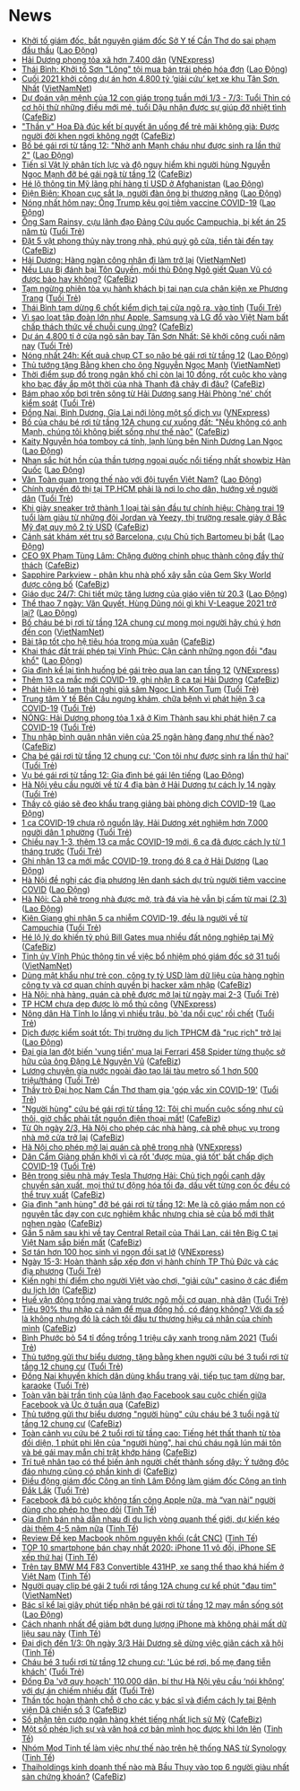 # News

- [Khởi tố giám đốc, bắt nguyên giám đốc Sở Y tế Cần Thơ do sai phạm đấu thầu](https://laodong.vn/phap-luat/khoi-to-giam-doc-bat-nguyen-giam-doc-so-y-te-can-tho-do-sai-pham-dau-thau-884801.ldo) ([Lao Động](https://laodong.vn))
- [Hải Dương phong tỏa xã hơn 7.400 dân](https://vnexpress.net/hai-duong-phong-toa-xa-hon-7-400-dan-4241996.html) ([VNExpress](https://vnexpress.net))
- [Thái Bình: Khởi tố Sơn &quot;Lông&quot; tội mua bán trái phép hóa đơn](https://laodong.vn/phap-luat/thai-binh-khoi-to-son-long-toi-mua-ban-trai-phep-hoa-don-884785.ldo) ([Lao Động](https://laodong.vn))
- [Cuối 2021 khởi công dự án hơn 4.800 tỷ ‘giải cứu’ kẹt xe khu Tân Sơn  Nhất](http://vietnamnet.vn/vn/thoi-su/an-toan-giao-thong/cuoi-2021-khoi-cong-du-an-hon-4-800-ty-giai-cuu-ket-xe-khu-tan-son-nhat-716426.html) ([VietNamNet](https://vietnamnet.vn))
- [Dự đoán vận mệnh của 12 con giáp trong tuần mới 1/3 - 7/3: Tuổi Thìn có cơ hội thử những điều mới mẻ, tuổi Dậu nhận được sự giúp đỡ nhiệt tình](https://cafebiz.vn/du-doan-van-menh-cua-12-con-giap-trong-tuan-moi-1-3-7-3-tuoi-thin-co-co-hoi-thu-nhung-dieu-moi-me-tuoi-dau-nhan-duoc-su-giup-do-nhiet-tinh-20210301172912458.chn) ([CafeBiz](https://cafebiz.vn))
- ["Thần y" Hoa Đà đúc kết bí quyết ăn uống để trẻ mãi không già: Được người đời khen ngợi không ngớt](https://cafebiz.vn/than-y-hoa-da-duc-ket-bi-quyet-an-uong-de-tre-mai-khong-gia-duoc-nguoi-doi-khen-ngoi-khong-ngot-20210301172524654.chn) ([CafeBiz](https://cafebiz.vn))
- [Bố bé gái rơi từ tầng 12: &quot;Nhờ anh Mạnh cháu như được sinh ra lần thứ 2&quot;](https://laodong.vn/video/bo-be-gai-roi-tu-tang-12-nho-anh-manh-chau-nhu-duoc-sinh-ra-lan-thu-2-884780.ldo) ([Lao Động](https://laodong.vn))
- [Tiến sĩ Vật lý phân tích lực và độ nguy hiểm khi người hùng Nguyễn Ngọc Mạnh đỡ bé gái ngã từ tầng 12](https://cafebiz.vn/tien-si-vat-ly-phan-tich-luc-va-do-nguy-hiem-khi-nguoi-hung-nguyen-ngoc-manh-do-be-gai-nga-tu-tang-12-20210301211842919.chn) ([CafeBiz](https://cafebiz.vn))
- [Hé lộ thông tin Mỹ lãng phí hàng tỉ USD ở Afghanistan](https://laodong.vn/the-gioi/he-lo-thong-tin-my-lang-phi-hang-ti-usd-o-afghanistan-884784.ldo) ([Lao Động](https://laodong.vn))
- [Điện Biên: Khoan cục sắt lạ, người đàn ông bị thương nặng](https://laodong.vn/xa-hoi/dien-bien-khoan-cuc-sat-la-nguoi-dan-ong-bi-thuong-nang-884787.ldo) ([Lao Động](https://laodong.vn))
- [Nóng nhất hôm nay: Ông Trump kêu gọi tiêm vaccine COVID-19](https://laodong.vn/video-the-gioi/nong-nhat-hom-nay-ong-trump-keu-goi-tiem-vaccine-covid-19-884759.ldo) ([Lao Động](https://laodong.vn))
- [Ông Sam Rainsy, cựu lãnh đạo Đảng Cứu quốc Campuchia, bị kết án 25 năm tù](https://tuoitre.vn/ong-sam-rainsy-cuu-lanh-dao-dang-cuu-quoc-campuchia-bi-ket-an-25-nam-tu-20210301203430215.htm) ([Tuổi Trẻ](https://tuoitre.vn))
- [Đặt 5 vật phong thủy này trong nhà, phú quý gõ cửa, tiền tài đến tay](https://cafebiz.vn/dat-5-vat-phong-thuy-nay-trong-nha-phu-quy-go-cua-tien-tai-den-tay-20210301172228212.chn) ([CafeBiz](https://cafebiz.vn))
- [Hải Dương: Hàng ngàn công nhân đi làm trở lại](http://vietnamnet.vn/vn/thoi-su/hai-duong-hang-ngan-cong-nhan-di-lam-tro-lai-716414.html) ([VietNamNet](https://vietnamnet.vn))
- [Nếu Lưu Bị đánh bại Tôn Quyền, mối thù Đông Ngô giết Quan Vũ có được báo hay không?](https://cafebiz.vn/neu-luu-bi-danh-bai-ton-quyen-moi-thu-dong-ngo-giet-quan-vu-co-duoc-bao-hay-khong-20210301172043147.chn) ([CafeBiz](https://cafebiz.vn))
- [Tạm ngừng phiên tòa vụ hành khách bị tai nạn cưa chân kiện xe Phương Trang](https://tuoitre.vn/tam-ngung-phien-toa-vu-hanh-khach-bi-tai-nan-cua-chan-kien-xe-phuong-trang-20210301192818054.htm) ([Tuổi Trẻ](https://tuoitre.vn))
- [Thái Bình tạm dừng 6 chốt kiểm dịch tại cửa ngõ ra, vào tỉnh](https://tuoitre.vn/thai-binh-tam-dung-6-chot-kiem-dich-tai-cua-ngo-ra-vao-tinh-20210301193122587.htm) ([Tuổi Trẻ](https://tuoitre.vn))
- [Vì sao loạt tập đoàn lớn như Apple, Samsung và LG đổ vào Việt Nam bất chấp thách thức về chuỗi cung ứng?](https://cafebiz.vn/vi-sao-loat-tap-doan-lon-nhu-apple-samsung-va-lg-do-vao-viet-nam-bat-chap-thach-thuc-ve-chuoi-cung-ung-20210301203311622.chn) ([CafeBiz](https://cafebiz.vn))
- [Dự án 4.800 tỉ ở cửa ngõ sân bay Tân Sơn Nhất: Sẽ khởi công cuối năm nay](https://tuoitre.vn/du-an-4-800-ti-o-cua-ngo-san-bay-tan-son-nhat-se-khoi-cong-cuoi-nam-nay-20210301191507569.htm) ([Tuổi Trẻ](https://tuoitre.vn))
- [Nóng nhất 24h: Kết quả chụp CT sọ não bé gái rơi từ tầng 12](https://laodong.vn/video-thoi-su/nong-nhat-24h-ket-qua-chup-ct-so-nao-be-gai-roi-tu-tang-12-884748.ldo) ([Lao Động](https://laodong.vn))
- [Thủ tướng tặng Bằng khen cho ông Nguyễn Ngọc Mạnh](http://vietnamnet.vn/vn/thoi-su/thu-tuong-tang-bang-khen-cho-ong-nguyen-ngoc-manh-716418.html) ([VietNamNet](https://vietnamnet.vn))
- [Thời điểm sụp đổ trong ngân khố chỉ còn lại 10 đồng, rốt cuộc kho vàng kho bạc đầy ắp một thời của nhà Thanh đã chảy đi đâu?](https://cafebiz.vn/thoi-diem-sup-do-trong-ngan-kho-chi-con-lai-10-dong-rot-cuoc-kho-vang-kho-bac-day-ap-mot-thoi-cua-nha-thanh-da-chay-di-dau-2021030117175274.chn) ([CafeBiz](https://cafebiz.vn))
- [Bám phao xốp bơi trên sông từ Hải Dương sang Hải Phòng 'né' chốt kiểm soát](https://tuoitre.vn/bam-phao-xop-boi-tren-song-tu-hai-duong-sang-hai-phong-ne-chot-kiem-soat-20210301190451148.htm) ([Tuổi Trẻ](https://tuoitre.vn))
- [Đồng Nai, Bình Dương, Gia Lai nới lỏng một số dịch vụ](https://vnexpress.net/dong-nai-binh-duong-gia-lai-noi-long-mot-so-dich-vu-4241973.html) ([VNExpress](https://vnexpress.net))
- [Bố của cháu bé rơi từ tầng 12A chung cư xuống đất: "Nếu không có anh Mạnh, chúng tôi không biết sống như thế nào"](https://cafebiz.vn/bo-cua-chau-be-roi-tu-tang-12a-chung-cu-xuong-dat-neu-khong-co-anh-manh-chung-toi-khong-biet-song-nhu-the-nao-20210301195612358.chn) ([CafeBiz](https://cafebiz.vn))
- [Kaity Nguyễn hóa tomboy cá tính, lạnh lùng bên Ninh Dương Lan Ngọc](https://laodong.vn/photo/kaity-nguyen-hoa-tomboy-ca-tinh-lanh-lung-ben-ninh-duong-lan-ngoc-884533.ldo) ([Lao Động](https://laodong.vn))
- [Nhan sắc hút hồn của thần tượng ngoại quốc nổi tiếng nhất showbiz Hàn Quốc](https://laodong.vn/photo/nhan-sac-hut-hon-cua-than-tuong-ngoai-quoc-noi-tieng-nhat-showbiz-han-quoc-884555.ldo) ([Lao Động](https://laodong.vn))
- [Văn Toàn quan trọng thế nào với đội tuyển Việt Nam?](https://laodong.vn/video/van-toan-quan-trong-the-nao-voi-doi-tuyen-viet-nam-884638.ldo) ([Lao Động](https://laodong.vn))
- [Chính quyền đô thị tại TP.HCM phải là nơi lo cho dân, hướng về người dân](https://tuoitre.vn/chinh-quyen-do-thi-tai-tp-hcm-phai-la-noi-lo-cho-dan-huong-ve-nguoi-dan-20210301183331998.htm) ([Tuổi Trẻ](https://tuoitre.vn))
- [Khi giày sneaker trở thành 1 loại tài sản đầu tư chính hiệu: Chàng trai 19 tuổi làm giàu từ những đôi Jordan và Yeezy, thị trường resale giày ở Bắc Mỹ đạt quy mô 2 tỷ USD](https://cafebiz.vn/khi-giay-sneaker-tro-thanh-1-loai-tai-san-dau-tu-chinh-hieu-chang-trai-19-tuoi-lam-giau-tu-nhung-doi-jordan-va-yeezy-thi-truong-resale-giay-o-bac-my-dat-quy-mo-2-ty-usd-20210301192539409.chn) ([CafeBiz](https://cafebiz.vn))
- [Cảnh sát khám xét trụ sở Barcelona, cựu Chủ tịch Bartomeu bị bắt](https://laodong.vn/bong-da-quoc-te/canh-sat-kham-xet-tru-so-barcelona-cuu-chu-tich-bartomeu-bi-bat-884772.ldo) ([Lao Động](https://laodong.vn))
- [CEO 9X Phạm Tùng Lâm: Chặng đường chinh phục thành công đầy thử thách](https://cafebiz.vn/ceo-9x-pham-tung-lam-chang-duong-chinh-phuc-thanh-cong-day-thu-thach-20210301175624657.chn) ([CafeBiz](https://cafebiz.vn))
- [Sapphire Parkview - phân khu nhà phố xây sẵn của Gem Sky World được công bố](https://cafebiz.vn/sapphire-parkview-phan-khu-nha-pho-xay-san-cua-gem-sky-world-duoc-cong-bo-20210301164918301.chn) ([CafeBiz](https://cafebiz.vn))
- [Giáo dục 24/7: Chi tiết mức tăng lương của giáo viên từ 20.3](https://laodong.vn/video/giao-duc-247-chi-tiet-muc-tang-luong-cua-giao-vien-tu-203-884656.ldo) ([Lao Động](https://laodong.vn))
- [Thể thao 7 ngày: Văn Quyết, Hùng Dũng nói gì khi V-League 2021 trở lại?](https://laodong.vn/video/the-thao-7-ngay-van-quyet-hung-dung-noi-gi-khi-v-league-2021-tro-lai-884713.ldo) ([Lao Động](https://laodong.vn))
- [Bố cháu bé bị rơi từ tầng 12A chung cư mong mọi người hãy chú ý hơn đến con](http://vietnamnet.vn/vn/thoi-su/bo-chau-be-bi-roi-tu-tang-12a-chung-cu-mong-moi-nguoi-hay-chu-y-hon-den-con-716413.html) ([VietNamNet](https://vietnamnet.vn))
- [Bài tập tốt cho hệ tiêu hóa trong mùa xuân](https://cafebiz.vn/bai-tap-tot-cho-he-tieu-hoa-trong-mua-xuan-20210301172704701.chn) ([CafeBiz](https://cafebiz.vn))
- [Khai thác đất trái phép tại Vĩnh Phúc: Cận cảnh những ngọn đồi &quot;đau khổ&quot;](https://laodong.vn/bat-dong-san/khai-thac-dat-trai-phep-tai-vinh-phuc-can-canh-nhung-ngon-doi-dau-kho-884482.ldo) ([Lao Động](https://laodong.vn))
- [Gia đình kể lại tình huống bé gái trèo qua lan can tầng 12](https://vnexpress.net/gia-dinh-ke-lai-tinh-huong-be-gai-treo-qua-lan-can-tang-12-4241965.html) ([VNExpress](https://vnexpress.net))
- [Thêm 13 ca mắc mới COVID-19, ghi nhận 8 ca tại Hải Dương](https://cafebiz.vn/them-13-ca-mac-moi-covid-19-ghi-nhan-8-ca-tai-hai-duong-20210301191831955.chn) ([CafeBiz](https://cafebiz.vn))
- [Phát hiện lô tam thất nghi giả sâm Ngọc Linh Kon Tum](https://tuoitre.vn/phat-hien-lo-tam-that-nghi-gia-sam-ngoc-linh-kon-tum-20210301164748296.htm) ([Tuổi Trẻ](https://tuoitre.vn))
- [Trung tâm Y tế Bến Cầu ngưng khám, chữa bệnh vì phát hiện 3 ca COVID-19](https://tuoitre.vn/trung-tam-y-te-ben-cau-ngung-kham-chua-benh-vi-phat-hien-3-ca-covid-19-20210301180901553.htm) ([Tuổi Trẻ](https://tuoitre.vn))
- [NÓNG: Hải Dương phong tỏa 1 xã ở Kim Thành sau khi phát hiện 7 ca COVID-19](https://tuoitre.vn/nong-hai-duong-phong-toa-1-xa-o-kim-thanh-sau-khi-phat-hien-7-ca-covid-19-20210301172716604.htm) ([Tuổi Trẻ](https://tuoitre.vn))
- [Thu nhập bình quân nhân viên của 25 ngân hàng đang như thế nào?](https://cafebiz.vn/thu-nhap-binh-quan-nhan-vien-cua-25-ngan-hang-dang-nhu-the-nao-20210301183213462.chn) ([CafeBiz](https://cafebiz.vn))
- [Cha bé gái rơi từ tầng 12 chung cư: 'Con tôi như được sinh ra lần thứ hai'](https://tuoitre.vn/cha-be-gai-roi-tu-tang-12-chung-cu-con-toi-nhu-duoc-sinh-ra-lan-thu-hai-20210301180548393.htm) ([Tuổi Trẻ](https://tuoitre.vn))
- [Vụ bé gái rơi từ tầng 12: Gia đình bé gái lên tiếng](https://laodong.vn/xa-hoi/vu-be-gai-roi-tu-tang-12-gia-dinh-be-gai-len-tieng-884703.ldo) ([Lao Động](https://laodong.vn))
- [Hà Nội yêu cầu người về từ 4 địa bàn ở Hải Dương tự cách ly 14 ngày](https://tuoitre.vn/ha-noi-yeu-cau-nguoi-ve-tu-4-dia-ban-o-hai-duong-tu-cach-ly-14-ngay-20210301173812507.htm) ([Tuổi Trẻ](https://tuoitre.vn))
- [Thầy cô giáo sẽ đeo khẩu trang giảng bài phòng dịch COVID-19](https://laodong.vn/video/thay-co-giao-se-deo-khau-trang-giang-bai-phong-dich-covid-19-884700.ldo) ([Lao Động](https://laodong.vn))
- [1 ca COVID-19 chưa rõ nguồn lây, Hải Dương xét nghiệm hơn 7.000 người dân 1 phường](https://tuoitre.vn/1-ca-covid-19-chua-ro-nguon-lay-hai-duong-xet-nghiem-hon-7-000-nguoi-dan-1-phuong-20210301180659436.htm) ([Tuổi Trẻ](https://tuoitre.vn))
- [Chiều nay 1-3, thêm 13 ca mắc COVID-19 mới, 6 ca đã được cách ly từ 1 tháng trước](https://tuoitre.vn/chieu-nay-1-3-them-13-ca-mac-covid-19-moi-6-ca-da-duoc-cach-ly-tu-1-thang-truoc-20210301180845797.htm) ([Tuổi Trẻ](https://tuoitre.vn))
- [Ghi nhận 13 ca mới mắc COVID-19, trong đó 8 ca ở Hải Dương](https://laodong.vn/y-te/ghi-nhan-13-ca-moi-mac-covid-19-trong-do-8-ca-o-hai-duong-884394.ldo) ([Lao Động](https://laodong.vn))
- [Hà Nội đề nghị các địa phương lên danh sách dự trù người tiêm vaccine COVID](https://laodong.vn/xa-hoi/ha-noi-de-nghi-cac-dia-phuong-len-danh-sach-du-tru-nguoi-tiem-vaccine-covid-884619.ldo) ([Lao Động](https://laodong.vn))
- [Hà Nội: Cà phê trong nhà được mở, trà đá vỉa hè vẫn bị cấm từ mai (2.3)](https://laodong.vn/xa-hoi/ha-noi-ca-phe-trong-nha-duoc-mo-tra-da-via-he-van-bi-cam-tu-mai-23-884620.ldo) ([Lao Động](https://laodong.vn))
- [Kiên Giang ghi nhận 5 ca nhiễm COVID-19, đều là người về từ Campuchia](https://tuoitre.vn/kien-giang-ghi-nhan-5-ca-nhiem-covid-19-deu-la-nguoi-ve-tu-campuchia-20210301174816136.htm) ([Tuổi Trẻ](https://tuoitre.vn))
- [Hé lộ lý do khiến tỷ phú Bill Gates mua nhiều đất nông nghiệp tại Mỹ](https://cafebiz.vn/he-lo-ly-do-khien-ty-phu-bill-gates-mua-nhieu-dat-nong-nghiep-tai-my-20210301163723715.chn) ([CafeBiz](https://cafebiz.vn))
- [Tỉnh ủy Vĩnh Phúc thông tin về việc bổ nhiệm phó giám đốc sở 31 tuổi](http://vietnamnet.vn/vn/thoi-su/tinh-uy-vinh-phuc-thong-tin-ve-viec-bo-nhiem-pho-giam-doc-so-31-tuoi-716381.html) ([VietNamNet](https://vietnamnet.vn))
- [Dùng mật khẩu như trẻ con, công ty tỷ USD làm dữ liệu của hàng nghìn công ty và cơ quan chính quyền bị hacker xâm nhập](https://cafebiz.vn/dung-mat-khau-nhu-tre-con-cong-ty-ty-usd-lam-du-lieu-cua-hang-nghin-cong-ty-va-co-quan-chinh-quyen-bi-hacker-xam-nhap-20210301164333237.chn) ([CafeBiz](https://cafebiz.vn))
- [Hà Nội: nhà hàng, quán cà phê được mở lại từ ngày mai 2-3](https://tuoitre.vn/ha-noi-nha-hang-quan-ca-phe-duoc-mo-lai-tu-ngay-mai-2-3-20210301170042904.htm) ([Tuổi Trẻ](https://tuoitre.vn))
- [TP HCM chưa dẹp được lò mổ thủ công](https://vnexpress.net/tp-hcm-chua-dep-duoc-lo-mo-thu-cong-4241915.html) ([VNExpress](https://vnexpress.net))
- [Nông dân Hà Tĩnh lo lắng vì nhiều trâu, bò 'da nổi cục' rồi chết](https://tuoitre.vn/nong-dan-ha-tinh-lo-lang-vi-nhieu-trau-bo-da-noi-cuc-roi-chet-20210301162645255.htm) ([Tuổi Trẻ](https://tuoitre.vn))
- [Dịch được kiểm soát tốt: Thị trường du lịch TPHCM đã &quot;rục rịch&quot; trở lại](https://laodong.vn/kinh-te/dich-duoc-kiem-soat-tot-thi-truong-du-lich-tphcm-da-ruc-rich-tro-lai-884608.ldo) ([Lao Động](https://laodong.vn))
- [Đại gia lan đột biến 'vung tiền' mua lại Ferrari 458 Spider từng thuộc sở hữu của ông Đặng Lê Nguyên Vũ](https://cafebiz.vn/dai-gia-lan-dot-bien-vung-tien-mua-lai-ferrari-458-spider-tung-thuoc-so-huu-cua-ong-dang-le-nguyen-vu-20210301164612546.chn) ([CafeBiz](https://cafebiz.vn))
- [Lương chuyên gia nước ngoài đào tạo lái tàu metro số 1 hơn 500 triệu/tháng](https://tuoitre.vn/luong-chuyen-gia-nuoc-ngoai-dao-tao-lai-tau-metro-so-1-hon-500-trieu-thang-20210301163022719.htm) ([Tuổi Trẻ](https://tuoitre.vn))
- [Thầy trò Đại học Nam Cần Thơ tham gia 'góp vắc xin COVID-19'](https://tuoitre.vn/thay-tro-dai-hoc-nam-can-tho-tham-gia-gop-vac-xin-covid-19-20210301161005099.htm) ([Tuổi Trẻ](https://tuoitre.vn))
- ["Người hùng" cứu bé gái rơi từ tầng 12: Tôi chỉ muốn cuộc sống như cũ thôi, giờ chắc phải tắt nguồn điện thoại mất!](https://cafebiz.vn/nguoi-hung-cuu-be-gai-roi-tu-tang-12-toi-chi-muon-cuoc-song-nhu-cu-thoi-gio-chac-phai-tat-nguon-dien-thoai-mat-20210301170204777.chn) ([CafeBiz](https://cafebiz.vn))
- [Từ 0h ngày 2/3, Hà Nội cho phép các nhà hàng, cà phê phục vụ trong nhà mở cửa trở lại](https://cafebiz.vn/tu-0h-ngay-2-3-ha-noi-cho-phep-cac-nha-hang-ca-phe-phuc-vu-trong-nha-mo-cua-tro-lai-20210301171056278.chn) ([CafeBiz](https://cafebiz.vn))
- [Hà Nội cho phép mở lại quán cà phê trong nhà](https://vnexpress.net/ha-noi-cho-phep-mo-lai-quan-ca-phe-trong-nha-4240702.html) ([VNExpress](https://vnexpress.net))
- [Dân Cẩm Giàng phấn khởi vì cà rốt 'được mùa, giá tốt' bất chấp dịch COVID-19](https://tuoitre.vn/dan-cam-giang-phan-khoi-vi-ca-rot-duoc-mua-gia-tot-bat-chap-dich-covid-19-20210301160005746.htm) ([Tuổi Trẻ](https://tuoitre.vn))
- [Bên trong siêu nhà máy Tesla Thượng Hải: Chủ tịch ngồi cạnh dây chuyền sản xuất, mọi thứ tự động hóa tối đa, dấu vết từng con ốc đều có thể truy xuất](https://cafebiz.vn/ben-trong-sieu-nha-may-tesla-thuong-hai-chu-tich-ngoi-canh-day-chuyen-san-xuat-moi-thu-tu-dong-hoa-toi-da-dau-vet-tung-con-oc-deu-co-the-truy-xuat-20210301164145214.chn) ([CafeBiz](https://cafebiz.vn))
- [Gia đình "anh hùng" đỡ bé gái rơi từ tầng 12: Mẹ là cô giáo mầm non có nguyên tắc dạy con cực nghiêm khắc nhưng chia sẻ của bố mới thật nghẹn ngào](https://cafebiz.vn/gia-dinh-anh-hung-do-be-gai-roi-tu-tang-12-me-la-co-giao-mam-non-co-nguyen-tac-day-con-cuc-nghiem-khac-nhung-chia-se-cua-bo-moi-that-nghen-ngao-20210301165429935.chn) ([CafeBiz](https://cafebiz.vn))
- [Gần 5 năm sau khi về tay Central Retail của Thái Lan, cái tên Big C tại Việt Nam sắp biến mất](https://cafebiz.vn/gan-5-nam-sau-khi-ve-tay-central-retail-cua-thai-lan-cai-ten-big-c-tai-viet-nam-sap-bien-mat-2021030116393196.chn) ([CafeBiz](https://cafebiz.vn))
- [Sơ tán hơn 100 học sinh vì ngọn đồi sạt lở](https://vnexpress.net/so-tan-hon-100-hoc-sinh-vi-ngon-doi-sat-lo-4241856.html) ([VNExpress](https://vnexpress.net))
- [Ngày 15-3: Hoàn thành sắp xếp đơn vị hành chính TP Thủ Đức và các địa phương](https://tuoitre.vn/ngay-15-3-hoan-thanh-sap-xep-don-vi-hanh-chinh-tp-thu-duc-va-cac-dia-phuong-20210301160521256.htm) ([Tuổi Trẻ](https://tuoitre.vn))
- [Kiến nghị thí điểm cho người Việt vào chơi, "giải cứu" casino ở các điểm du lịch lớn](https://cafebiz.vn/kien-nghi-thi-diem-cho-nguoi-viet-vao-choi-giai-cuu-casino-o-cac-diem-du-lich-lon-20210301163029643.chn) ([CafeBiz](https://cafebiz.vn))
- [Huế vận động trồng mai vàng trước ngõ mỗi cơ quan, nhà dân](https://tuoitre.vn/hue-van-dong-trong-mai-vang-truoc-ngo-moi-co-quan-nha-dan-2021030116091716.htm) ([Tuổi Trẻ](https://tuoitre.vn))
- [Tiêu 90% thu nhập cả năm để mua đồng hồ, có đáng không? Với đa số là không nhưng đó là cách tôi đầu tư thương hiệu cá nhân của chính mình](https://cafebiz.vn/tieu-90-thu-nhap-ca-nam-de-mua-dong-ho-co-dang-khong-voi-da-so-la-khong-nhung-do-la-cach-toi-dau-tu-thuong-hieu-ca-nhan-cua-chinh-minh-20210301160843231.chn) ([CafeBiz](https://cafebiz.vn))
- [Bình Phước bỏ 54 tỉ đồng trồng 1 triệu cây xanh trong năm 2021](https://tuoitre.vn/binh-phuoc-bo-54-ti-dong-trong-1-trieu-cay-xanh-trong-nam-2021-20210301154203241.htm) ([Tuổi Trẻ](https://tuoitre.vn))
- [Thủ tướng gửi thư biểu dương, tặng bằng khen người cứu bé 3 tuổi rơi từ tầng 12 chung cư](https://tuoitre.vn/thu-tuong-gui-thu-bieu-duong-tang-bang-khen-nguoi-cuu-be-3-tuoi-roi-tu-tang-12-chung-cu-20210301154830047.htm) ([Tuổi Trẻ](https://tuoitre.vn))
- [Đồng Nai khuyến khích dân dùng khẩu trang vải, tiếp tục tạm dừng bar, karaoke](https://tuoitre.vn/dong-nai-khuyen-khich-dan-dung-khau-trang-vai-tiep-tuc-tam-dung-bar-karaoke-20210301154443377.htm) ([Tuổi Trẻ](https://tuoitre.vn))
- [Toàn văn bài trần tình của lãnh đạo Facebook sau cuộc chiến giữa Facebook và Úc ở tuần qua](https://cafebiz.vn/toan-van-bai-tran-tinh-cua-lanh-dao-facebook-sau-cuoc-chien-giua-facebook-va-uc-o-tuan-qua-20210301152252216.chn) ([CafeBiz](https://cafebiz.vn))
- [Thủ tướng gửi thư biểu dương "người hùng" cứu cháu bé 3 tuổi ngã từ tầng 12 chung cư](https://cafebiz.vn/thu-tuong-gui-thu-bieu-duong-nguoi-hung-cuu-chau-be-3-tuoi-nga-tu-tang-12-chung-cu-20210301160929054.chn) ([CafeBiz](https://cafebiz.vn))
- [Toàn cảnh vụ cứu bé 2 tuổi rơi từ tầng cao: Tiếng hét thất thanh từ tòa đối diện, 1 phút phi lên của "người hùng", hai chú cháu ngã lún mái tôn và bé gái may mắn chỉ trật khớp háng](https://cafebiz.vn/toan-canh-vu-cuu-be-2-tuoi-roi-tu-tang-cao-tieng-het-that-thanh-tu-toa-doi-dien-1-phut-phi-len-cua-nguoi-hung-hai-chu-chau-nga-lun-mai-ton-va-be-gai-may-man-chi-trat-khop-hang-20210301160112501.chn) ([CafeBiz](https://cafebiz.vn))
- [Trí tuệ nhân tạo có thể biến ảnh người chết thành sống dậy: Ý tưởng độc đáo nhưng cũng có phần kinh dị](https://cafebiz.vn/tri-tue-nhan-tao-co-the-bien-anh-nguoi-chet-thanh-song-day-y-tuong-doc-dao-nhung-cung-co-phan-kinh-di-20210301135603721.chn) ([CafeBiz](https://cafebiz.vn))
- [Điều động giám đốc Công an tỉnh Lâm Đồng làm giám đốc Công an tỉnh Đắk Lắk](https://tuoitre.vn/dieu-dong-giam-doc-cong-an-tinh-lam-dong-lam-giam-doc-cong-an-tinh-dak-lak-20210301151422944.htm) ([Tuổi Trẻ](https://tuoitre.vn))
- [Facebook đã bỏ cuộc không tấn công Apple nữa, mà “van nài” người dùng cho phép họ theo dõi](https://tinhte.vn/thread/facebook-da-bo-cuoc-khong-tan-cong-apple-nua-ma-van-nai-nguoi-dung-cho-phep-ho-theo-doi.3285537/) ([Tinh Tế](https://tinhte.vn))
- [Gia đình bán nhà dẫn nhau đi du lịch vòng quanh thế giới, dự kiến kéo dài thêm 4-5 năm nữa](https://tinhte.vn/thread/gia-dinh-ban-nha-dan-nhau-di-du-lich-vong-quanh-the-gioi-du-kien-keo-dai-them-4-5-nam-nua.3285418/) ([Tinh Tế](https://tinhte.vn))
- [Review Đế kẹp Macbook nhôm nguyên khối (cắt CNC)](https://tinhte.vn/thread/review-de-kep-macbook-nhom-nguyen-khoi-cat-cnc.3280199/) ([Tinh Tế](https://tinhte.vn))
- [TOP 10 smartphone bán chạy nhất 2020: iPhone 11 vô đối, iPhone SE xếp thứ hai](https://tinhte.vn/thread/top-10-smartphone-ban-chay-nhat-2020-iphone-11-vo-doi-iphone-se-xep-thu-hai.3285265/) ([Tinh Tế](https://tinhte.vn))
- [Trên tay BMW M4 F83 Convertible 431HP, xe sang thể thao khá hiếm ở Việt Nam](https://tinhte.vn/thread/tren-tay-bmw-m4-f83-convertible-431hp-xe-sang-the-thao-kha-hiem-o-viet-nam.3284873/) ([Tinh Tế](https://tinhte.vn))
- [Người quay clip bé gái 2 tuổi rơi tầng 12A chung cư kể phút "đau tim"](http://vietnamnet.vn/vn/thoi-su/clip-nong/nguoi-quay-clip-be-gai-2-tuoi-roi-tang-12a-chung-cu-ke-phut-dau-tim-716341.html) ([VietNamNet](https://vietnamnet.vn))
- [Bác sĩ kể lại giây phút tiếp nhận bé gái rơi từ tầng 12 may mắn sống sót](https://laodong.vn/video/bac-si-ke-lai-giay-phut-tiep-nhan-be-gai-roi-tu-tang-12-may-man-song-sot-884628.ldo) ([Lao Động](https://laodong.vn))
- [Cách nhanh nhất để giảm bớt dung lượng iPhone mà không phải mất dữ liệu sau này](https://tinhte.vn/thread/cach-nhanh-nhat-de-giam-bot-dung-luong-iphone-ma-khong-phai-mat-du-lieu-sau-nay.3285244/) ([Tinh Tế](https://tinhte.vn))
- [Đại dịch đến 1/3: 0h ngày 3/3 Hải Dương sẽ dừng việc giãn cách xã hội](https://tinhte.vn/thread/dai-dich-den-1-3-0h-ngay-3-3-hai-duong-se-dung-viec-gian-cach-xa-hoi.3285530/) ([Tinh Tế](https://tinhte.vn))
- [Cháu bé 3 tuổi rơi từ tầng 12 chung cư: 'Lúc bé rơi, bố mẹ đang tiễn khách'](https://tuoitre.vn/chau-be-3-tuoi-roi-tang-12-chung-cu-luc-be-roi-bo-me-dang-tien-khach-20210301150622494.htm) ([Tuổi Trẻ](https://tuoitre.vn))
- [Đống Đa 'vỡ quy hoạch' 110.000 dân, bí thư Hà Nội yêu cầu ‘nói không’ với dự án chiếm nhiều đất](https://tuoitre.vn/dong-da-vo-quy-hoach-110-000-dan-bi-thu-ha-noi-yeu-cau-noi-khong-voi-du-an-chiem-nhieu-dat-20210301144403511.htm) ([Tuổi Trẻ](https://tuoitre.vn))
- [Thần tốc hoàn thành chỗ ở cho các y bác sĩ và điểm cách ly tại Bệnh viện Dã chiến số 3](https://cafebiz.vn/than-toc-hoan-thanh-cho-o-cho-cac-y-bac-si-va-diem-cach-ly-tai-benh-vien-da-chien-so-3-20210301153927944.chn) ([CafeBiz](https://cafebiz.vn))
- [Số phận tên cướp ngân hàng khét tiếng nhất lịch sử Mỹ](https://cafebiz.vn/so-phan-ten-cuop-ngan-hang-khet-tieng-nhat-lich-su-my-20210301140315592.chn) ([CafeBiz](https://cafebiz.vn))
- [Một số phép lịch sự và văn hoá cơ bản mình học được khi lớn lên](https://tinhte.vn/thread/mot-so-phep-lich-su-va-van-hoa-co-ban-minh-hoc-duoc-khi-lon-len.3284769/) ([Tinh Tế](https://tinhte.vn))
- [Nhóm Mod Tinh tế làm việc như thế nào trên hệ thống NAS từ Synology](https://tinhte.vn/thread/nhom-mod-tinh-te-lam-viec-nhu-the-nao-tren-he-thong-nas-tu-synology.3263065/) ([Tinh Tế](https://tinhte.vn))
- [Thaiholdings kinh doanh thế nào mà Bầu Thụy vào top 6 người giàu nhất sàn chứng khoán?](https://cafebiz.vn/thaiholdings-kinh-doanh-the-nao-ma-bau-thuy-vao-top-6-nguoi-giau-nhat-san-chung-khoan-20210301151449801.chn) ([CafeBiz](https://cafebiz.vn))

